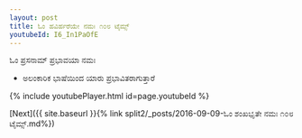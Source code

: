 ```yaml
---
layout: post
title: ಓಂ ಹವಿರ್ಹರೆಯೇ ನಮಃ ೧೦೮ ಟೈಮ್ಸ್
youtubeId: I6_In1PaOfE
---
```

 
 
 ಓಂ ಪ್ರಸನಾಮ್ ಪ್ರಭಾವಯಾ ನಮಃ  
 
 -  ಅಲಂಕಾರಿಕ ಭಾಷೆಯಿಂದ ಯಾರು ಪ್ರಭಾವಿತರಾಗುತ್ತಾರೆ 
 
  
 
  
 
 
 
 
 
 


{% include youtubePlayer.html id=page.youtubeId %}
 
[Next]({{ site.baseurl }}{% link  split2/_posts/2016-09-09-ಓಂ ಶಂಖಭೃತೇ ನಮಃ ೧೦೮ ಟೈಮ್ಸ್.md%})
 
